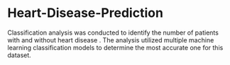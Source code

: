 # Heart-Disease-Prediction
Classification analysis was conducted to identify the number of patients with and without heart disease . The analysis utilized multiple machine learning classification models to determine the most accurate one for this dataset.
